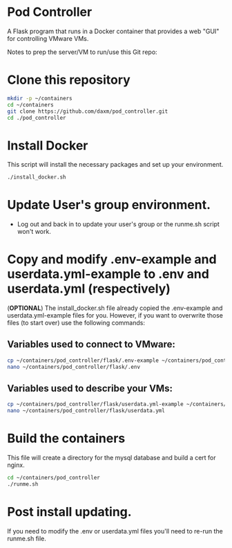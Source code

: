 # Pod Controller
A Flask program that runs in a Docker container that provides a web "GUI" for controlling VMware VMs.

Notes to prep the server/VM to run/use this Git repo:
# Clone this repository
```bash
mkdir -p ~/containers
cd ~/containers
git clone https://github.com/daxm/pod_controller.git
cd ./pod_controller

```

# Install Docker
This script will install the necessary packages and set up your environment.
```bash
./install_docker.sh

```
# Update User's group environment.
* Log out and back in to update your user's group or the runme.sh script won't work.

# Copy and modify .env-example and userdata.yml-example to .env and userdata.yml (respectively)
(**OPTIONAL**)
The install_docker.sh file already copied the .env-example and userdata.yml-example files for you.  However, if you want
to overwrite those files (to start over) use the following commands:

## Variables used to connect to VMware:
```bash
cp ~/containers/pod_controller/flask/.env-example ~/containers/pod_controller/flask/.env
nano ~/containers/pod_controller/flask/.env

```

## Variables used to describe your VMs:
```bash
cp ~/containers/pod_controller/flask/userdata.yml-example ~/containers/pod_controller/flask/userdata.yml
nano ~/containers/pod_controller/flask/userdata.yml

```

# Build the containers
This file will create a directory for the mysql database and build a cert for nginx.
```bash
cd ~/containers/pod_controller
./runme.sh

```

# Post install updating.
If you need to modify the .env or userdata.yml files you'll need to re-run the runme.sh file.
